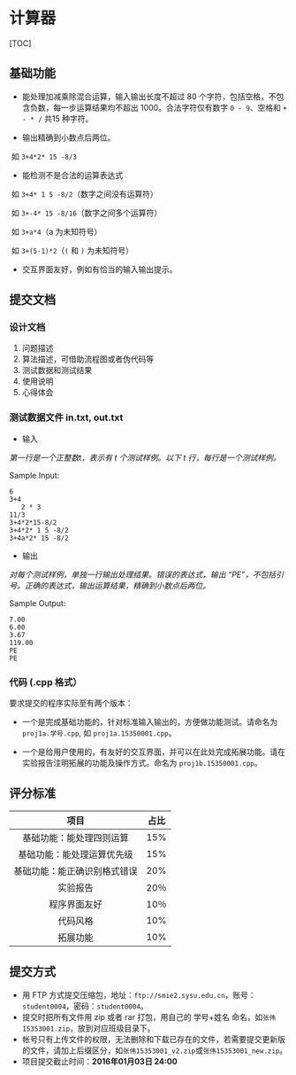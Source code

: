 # 计算器

[TOC]

## 基础功能

- 能处理加减乘除混合运算，输入输出长度不超过 80 个字符，包括空格，不包含负数，每一步运算结果均不超出 1000。合法字符仅有数字 `0 - 9`、空格和 `+ - * /` 共15 种字符。


- 输出精确到小数点后两位。

​	如 `3+4*2* 15 -8/3`

- 能检测不是合法的运算表达式

​	如 `3+4* 1 5 -8/2`（数字之间没有运算符）

​	如 `3+-4* 15 -8/16`（数字之间多个运算符）

​	如 `3+a*4`（a 为未知符号）

​	如 `3+(5-1)*2`（`(` 和 `)` 为未知符号）

- 交互界面友好，例如有恰当的输入输出提示。

## 提交文档

### 设计文档

1. 问题描述
2. 算法描述，可借助流程图或者伪代码等
3. 测试数据和测试结果
4. 使用说明
5. 心得体会

### 测试数据文件 in.txt, out.txt

- 输入

*第一行是一个正整数t，表示有 t 个测试样例。以下 t 行，每行是一个测试样例。*

Sample Input:

``` 
6
3+4
   2 * 3
11/3
3+4*2*15-8/2
3+4*2* 1 5 -8/2
3+4a*2* 15 -8/2
```

- 输出

*对每个测试样例，单独一行输出处理结果。错误的表达式，输出 “PE”，不包括引号。正确的表达式，输出运算结果，精确到小数点后两位。* 

Sample Output:

``` 
7.00
6.00
3.67
119.00
PE
PE
```

### 代码 (.cpp 格式）

要求提交的程序实际至有两个版本：

- 一个是完成基础功能的，针对标准输入输出的，方便做功能测试。请命名为 `proj1a.学号.cpp`, 如 `proj1a.15350001.cpp`。


- 一个是给用户使用的，有友好的交互界面，并可以在此处完成拓展功能。请在实验报告注明拓展的功能及操作方式。命名为 `proj1b.15350001.cpp`。

## 评分标准

|       项目       |  占比  |
| :------------: | :--: |
|  基础功能：能处理四则运算  | 15%  |
| 基础功能：能处理运算优先级  | 15%  |
| 基础功能：能正确识别格式错误 | 20%  |
|      实验报告      | 20％  |
|     程序界面友好     | 10％  |
|      代码风格      | 10%  |
|      拓展功能      | 10%  |

## 提交方式

- 用 FTP 方式提交压缩包，地址：`ftp://smie2.sysu.edu.cn`，账号：`student0004`，密码：`student0004`。
- 提交时把所有文件用 zip 或者 rar 打包，用自己的 学号+姓名 命名，如`张伟15353001.zip`，放到对应班级目录下。
- 帐号只有上传文件的权限，无法删除和下载已存在的文件，若需要提交更新版的文件，请加上后缀区分，如`张伟15353001_v2.zip`或`张伟15353001_new.zip`。
- 项目提交截止时间：**2016年01月03日 24:00**